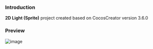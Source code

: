 ### Introduction
**2D Light (Sprite)** project created based on CocosCreator version 3.6.0

### Preview
![image](../../../gif/202202/2022022415.gif)